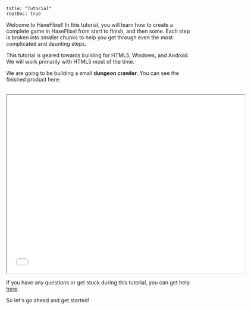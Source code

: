 ```
title: "Tutorial"
rootDoc: true
```

Welcome to HaxeFlixel! In this tutorial, you will learn how to create a complete game in HaxeFlixel from start to finish, and then some. Each step is broken into smaller chunks to help you get through even the most complicated and daunting steps.

This tutorial is geared towards building for HTML5, Windows, and Android. We will work primarily with HTML5 most of the time.

We are going to be building a small **dungeon crawler**. You can see the finished product here:

<br/>
<iframe class="html5-demo" src="/demos/html5/TurnBasedRPG" width="640" height="480"></iframe>
<br/>

If you have any questions or get stuck during this tutorial, you can get help [here](/documentation/community/).

So let's go ahead and get started!
